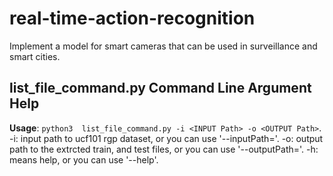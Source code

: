 # real-time-action-recognition
Implement a model for smart cameras that can be used in surveillance and smart cities.

## list_file_command.py Command Line Argument Help 

**Usage**: `python3  list_file_command.py -i <INPUT Path> -o <OUTPUT Path>`.<br/>
-i: input path to ucf101 rgp dataset, or you can use '--inputPath='.
-o: output path to the extrcted train, and test files, or you can use '--outputPath='.
-h: means help, or you can use '--help'.





